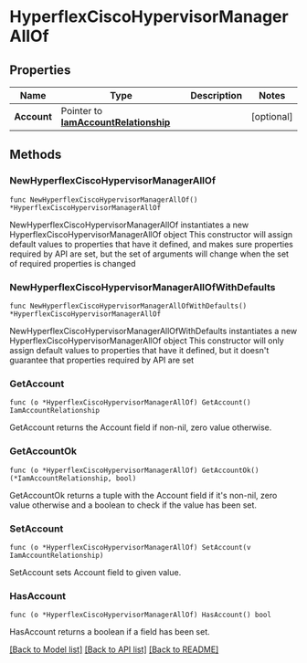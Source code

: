 # HyperflexCiscoHypervisorManagerAllOf

## Properties

Name | Type | Description | Notes
------------ | ------------- | ------------- | -------------
**Account** | Pointer to [**IamAccountRelationship**](iam.Account.Relationship.md) |  | [optional] 

## Methods

### NewHyperflexCiscoHypervisorManagerAllOf

`func NewHyperflexCiscoHypervisorManagerAllOf() *HyperflexCiscoHypervisorManagerAllOf`

NewHyperflexCiscoHypervisorManagerAllOf instantiates a new HyperflexCiscoHypervisorManagerAllOf object
This constructor will assign default values to properties that have it defined,
and makes sure properties required by API are set, but the set of arguments
will change when the set of required properties is changed

### NewHyperflexCiscoHypervisorManagerAllOfWithDefaults

`func NewHyperflexCiscoHypervisorManagerAllOfWithDefaults() *HyperflexCiscoHypervisorManagerAllOf`

NewHyperflexCiscoHypervisorManagerAllOfWithDefaults instantiates a new HyperflexCiscoHypervisorManagerAllOf object
This constructor will only assign default values to properties that have it defined,
but it doesn't guarantee that properties required by API are set

### GetAccount

`func (o *HyperflexCiscoHypervisorManagerAllOf) GetAccount() IamAccountRelationship`

GetAccount returns the Account field if non-nil, zero value otherwise.

### GetAccountOk

`func (o *HyperflexCiscoHypervisorManagerAllOf) GetAccountOk() (*IamAccountRelationship, bool)`

GetAccountOk returns a tuple with the Account field if it's non-nil, zero value otherwise
and a boolean to check if the value has been set.

### SetAccount

`func (o *HyperflexCiscoHypervisorManagerAllOf) SetAccount(v IamAccountRelationship)`

SetAccount sets Account field to given value.

### HasAccount

`func (o *HyperflexCiscoHypervisorManagerAllOf) HasAccount() bool`

HasAccount returns a boolean if a field has been set.


[[Back to Model list]](../README.md#documentation-for-models) [[Back to API list]](../README.md#documentation-for-api-endpoints) [[Back to README]](../README.md)


